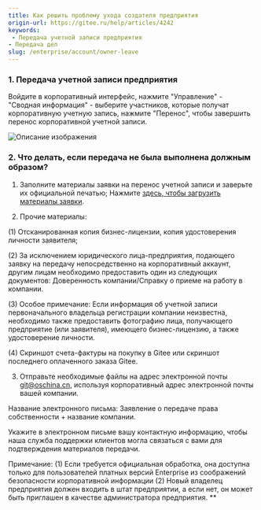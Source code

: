```yaml
---
title: Как решить проблему ухода создателя предприятия
origin-url: https://gitee.ru/help/articles/4242
keywords: 
 - Передача учетной записи предприятия
- Передача дел
slug: /enterprise/account/owner-leave
---
```


### 1. Передача учетной записи предприятия

Войдите в корпоративный интерфейс, нажмите "Управление" - "Сводная информация" - выберите участников, которые получат корпоративную учетную запись, нажмите "Перенос", чтобы завершить перенос корпоративной учетной записи.

![Описание изображения](image689.png)

### 2. Что делать, если передача не была выполнена должным образом?

1. Заполните материалы заявки на перенос учетной записи и заверьте их официальной печатью; Нажмите [здесь, чтобы загрузить материалы заявки](https://gitee.ru/enterprise_transfer_template.docx).

2. Прочие материалы:

(1) Отсканированная копия бизнес-лицензии, копия удостоверения личности заявителя;

(2) За исключением юридического лица-предприятия, подающего заявку на передачу непосредственно на корпоративный аккаунт, другим лицам необходимо предоставить один из следующих документов: Доверенность компании/Справку о приеме на работу в компании.

(3) Особое примечание: Если информация об учетной записи первоначального владельца регистрации компании неизвестна, необходимо также предоставить фотографию лица, получающего предприятие (или заявителя), имеющего бизнес-лицензию, а также удостоверение личности.

(4) Скриншот счета-фактуры на покупку в Gitee или скриншот последнего оплаченного заказа Gitee.

3. Отправьте необходимые файлы на адрес электронной почты git@oschina.cn, используя корпоративный адрес электронной почты вашей компании.

Название электронного письма: Заявление о передаче права собственности + название компании.

Укажите в электронном письме вашу контактную информацию, чтобы наша служба поддержки клиентов могла связаться с вами для подтверждения материалов передачи.

Примечание:
(1) Если требуется официальная обработка, она доступна только для пользователей платных  версий Enterprise из соображений безопасности корпоративной информации
(2) Новый владелец предприятия должен входить в штат предприятии, а если нет, он может быть приглашен в качестве администратора предприятия. **